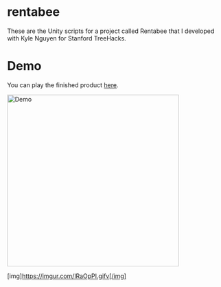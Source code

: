 # rentabee

These are the Unity scripts for a project called Rentabee that I developed with Kyle Nguyen for Stanford TreeHacks.

# Demo

You can play the finished product [here](https://kalechipps.itch.io/rentabee).

<img src='https://imgur.com/lRaOpPI.gifv' width='400' alt='Demo' />

[img]https://imgur.com/lRaOpPI.gifv[/img]
